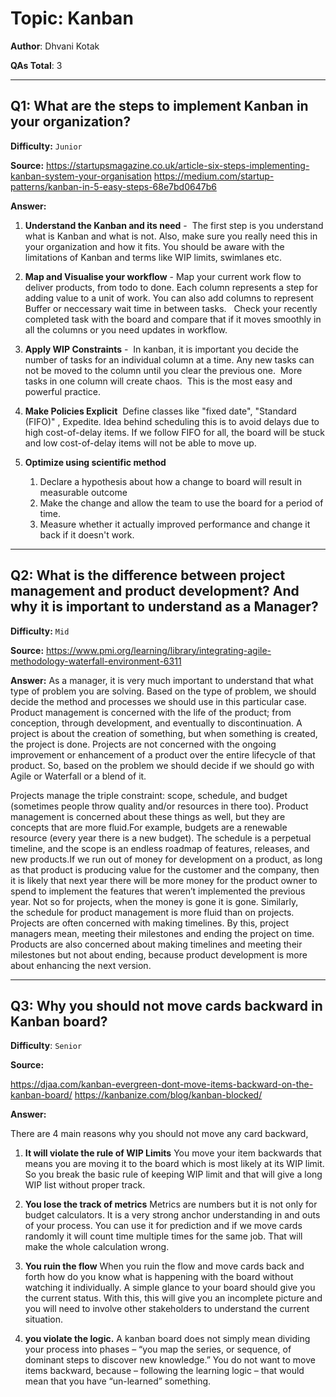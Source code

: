 # Topic: Kanban

**Author**: Dhvani Kotak

**QAs Total**: 3


---
## Q1: What are the steps to implement Kanban in your organization? 
**Difficulty:** `Junior`

**Source:**
https://startupsmagazine.co.uk/article-six-steps-implementing-kanban-system-your-organisation
https://medium.com/startup-patterns/kanban-in-5-easy-steps-68e7bd0647b6

**Answer:**

1. **Understand the Kanban and its need** - 
The first step is you understand what is Kanban and what is not. Also, make sure you really need this in your organization and how it fits. You should be aware with the limitations of Kanban and terms like WIP limits, swimlanes etc. 

2. **Map and Visualise your workflow** -
 Map your current work flow to deliver products, from todo to done. Each column represents a step for adding value to a unit of work. You can also add columns to represent Buffer or neccessary wait time in between tasks.  
Check your recently completed task with the board and compare that if it moves smoothly in all the columns or you need updates in workflow. 

3. **Apply WIP Constraints** - 
 In kanban, it is important you decide the number of tasks for an individual column at a time. Any new tasks can not be moved to the column until you clear the previous one. 
More tasks in one column will create chaos. 
This is the most easy and powerful practice. 

4. **Make Policies Explicit**
 Define classes like "fixed date", "Standard (FIFO)" , Expedite. Idea behind scheduling this is to avoid delays due to high cost-of-delay items. If we follow FIFO for all, the board will be stuck and low cost-of-delay items will not be able to move up. 

5. **Optimize using scientific method**
   1. Declare a hypothesis about how a change to board will result in measurable outcome
   2. Make the change and allow the team to use the board for a period of time. 
   3. Measure whether it actually improved performance and change it back if it doesn't work.

----- 

## Q2: What is the difference between project management and product development? And why it is important to understand as a Manager? 
**Difficulty:** `Mid`

**Source:**
https://www.pmi.org/learning/library/integrating-agile-methodology-waterfall-environment-6311

**Answer:**
As a manager, it is very much important to understand that what type of problem you are solving. Based on the type of problem, we should decide the method and processes we should use in this particular case. 
Product management is concerned with the life of the product; from conception, through development, and eventually to discontinuation. A project is about the creation of something, but when something is created, the project is done. Projects are not concerned with the ongoing improvement or enhancement of a product over the entire lifecycle of that product. So, based on the problem we should decide if we should go with Agile or Waterfall or a blend of it. 

Projects manage the triple constraint: scope, schedule, and budget (sometimes people throw quality and/or resources in there too). Product management is concerned about these things as well, but they are concepts that are more fluid.For example, budgets are a renewable resource (every year there is a new budget). The schedule is a perpetual timeline, and the scope is an endless roadmap of features, releases, and new products.If we run out of money for development on a product, as long as that product is producing value for the customer and the company, then it is likely that next year there will be more money for the product owner to spend to implement the features that weren’t implemented the previous year. Not so for projects, when the money is gone it is gone. Similarly, the schedule for product management is more fluid than on projects. Projects are often concerned with making timelines. By this, project managers mean, meeting their milestones and ending the project on time. Products are also concerned about making timelines and meeting their milestones but not about ending, because product development is more about enhancing the next version.

---

## Q3: Why you should not move cards backward in Kanban board? 

**Difficulty**: `Senior`

**Source:**

https://djaa.com/kanban-evergreen-dont-move-items-backward-on-the-kanban-board/
https://kanbanize.com/blog/kanban-blocked/


**Answer:**

There are 4 main reasons why you should not move any card backward, 

1. **It will violate the rule of WIP Limits**
    You move your item backwards that means you are moving it to the board which is most likely at its WIP limit. So you break the basic rule of keeping WIP limit and that will give a long WIP list without proper track. 

2. **You lose the track of metrics**
Metrics are numbers but it is not only for budget calculators. It is a very strong anchor understanding in and outs of your process. You can use it for prediction and if we move cards randomly it will count time multiple times for the same job. That will make the whole calculation wrong. 

3. **You ruin the flow**
When you ruin the flow and move cards back and forth how do you know what is happening with the board without watching it individually. A simple glance to your board should give you the current status. With this, this will give you an incomplete picture and you will need to involve other stakeholders to understand the current situation. 

4. **you violate the logic.**
 A kanban board does not simply mean dividing your process into phases – “you map the series, or sequence, of dominant steps to discover new knowledge.”
You do not want to move items backward, because – following the learning logic – that would mean that you have “un-learned” something.

